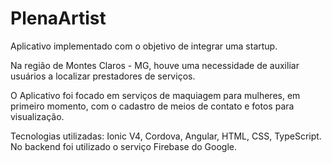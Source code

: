 # PlenaArtist

Aplicativo implementado com o objetivo de integrar uma startup. 

Na região de Montes Claros - MG, houve uma necessidade de auxiliar usuários a localizar prestadores de serviços.

O Aplicativo foi focado em serviços de maquiagem para mulheres, em primeiro momento, com o cadastro de meios de contato e fotos para visualização.

Tecnologias utilizadas: Ionic V4, Cordova, Angular, HTML, CSS, TypeScript. No backend foi utilizado o serviço Firebase do Google.

